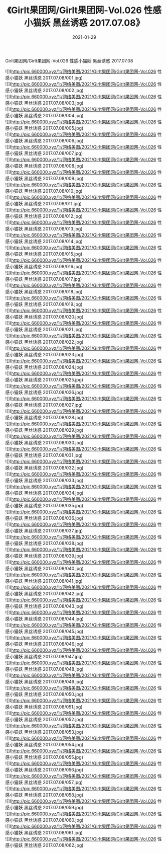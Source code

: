 ﻿---
layout: post
title:  《Girlt果团网/Girlt果团网-Vol.026 性感小猫妖 黑丝诱惑 2017.07.08》
date:   2021-01-29
img: http://pic.660000.xyz/1:/网络美图/2021/Girlt果团网/Girlt果团网-Vol.026 性感小猫妖 黑丝诱惑 2017.07.08/000.jpg
categories: [美女, 清纯, 唯美]
---

Girlt果团网/Girlt果团网-Vol.026 性感小猫妖 黑丝诱惑 2017.07.08

 ![](http://pic.660000.xyz/1:/网络美图/2021/Girlt果团网/Girlt果团网-Vol.026 性感小猫妖 黑丝诱惑 2017.07.08/001.jpg) <br>![](http://pic.660000.xyz/1:/网络美图/2021/Girlt果团网/Girlt果团网-Vol.026 性感小猫妖 黑丝诱惑 2017.07.08/002.jpg) <br>![](http://pic.660000.xyz/1:/网络美图/2021/Girlt果团网/Girlt果团网-Vol.026 性感小猫妖 黑丝诱惑 2017.07.08/003.jpg) <br>![](http://pic.660000.xyz/1:/网络美图/2021/Girlt果团网/Girlt果团网-Vol.026 性感小猫妖 黑丝诱惑 2017.07.08/004.jpg) <br>![](http://pic.660000.xyz/1:/网络美图/2021/Girlt果团网/Girlt果团网-Vol.026 性感小猫妖 黑丝诱惑 2017.07.08/005.jpg) <br>![](http://pic.660000.xyz/1:/网络美图/2021/Girlt果团网/Girlt果团网-Vol.026 性感小猫妖 黑丝诱惑 2017.07.08/006.jpg) <br>![](http://pic.660000.xyz/1:/网络美图/2021/Girlt果团网/Girlt果团网-Vol.026 性感小猫妖 黑丝诱惑 2017.07.08/007.jpg) <br>![](http://pic.660000.xyz/1:/网络美图/2021/Girlt果团网/Girlt果团网-Vol.026 性感小猫妖 黑丝诱惑 2017.07.08/008.jpg) <br>![](http://pic.660000.xyz/1:/网络美图/2021/Girlt果团网/Girlt果团网-Vol.026 性感小猫妖 黑丝诱惑 2017.07.08/009.jpg) <br>![](http://pic.660000.xyz/1:/网络美图/2021/Girlt果团网/Girlt果团网-Vol.026 性感小猫妖 黑丝诱惑 2017.07.08/010.jpg) <br>![](http://pic.660000.xyz/1:/网络美图/2021/Girlt果团网/Girlt果团网-Vol.026 性感小猫妖 黑丝诱惑 2017.07.08/011.jpg) <br>![](http://pic.660000.xyz/1:/网络美图/2021/Girlt果团网/Girlt果团网-Vol.026 性感小猫妖 黑丝诱惑 2017.07.08/012.jpg) <br>![](http://pic.660000.xyz/1:/网络美图/2021/Girlt果团网/Girlt果团网-Vol.026 性感小猫妖 黑丝诱惑 2017.07.08/013.jpg) <br>![](http://pic.660000.xyz/1:/网络美图/2021/Girlt果团网/Girlt果团网-Vol.026 性感小猫妖 黑丝诱惑 2017.07.08/014.jpg) <br>![](http://pic.660000.xyz/1:/网络美图/2021/Girlt果团网/Girlt果团网-Vol.026 性感小猫妖 黑丝诱惑 2017.07.08/015.jpg) <br>![](http://pic.660000.xyz/1:/网络美图/2021/Girlt果团网/Girlt果团网-Vol.026 性感小猫妖 黑丝诱惑 2017.07.08/016.jpg) <br>![](http://pic.660000.xyz/1:/网络美图/2021/Girlt果团网/Girlt果团网-Vol.026 性感小猫妖 黑丝诱惑 2017.07.08/017.jpg) <br>![](http://pic.660000.xyz/1:/网络美图/2021/Girlt果团网/Girlt果团网-Vol.026 性感小猫妖 黑丝诱惑 2017.07.08/018.jpg) <br>![](http://pic.660000.xyz/1:/网络美图/2021/Girlt果团网/Girlt果团网-Vol.026 性感小猫妖 黑丝诱惑 2017.07.08/019.jpg) <br>![](http://pic.660000.xyz/1:/网络美图/2021/Girlt果团网/Girlt果团网-Vol.026 性感小猫妖 黑丝诱惑 2017.07.08/020.jpg) <br>![](http://pic.660000.xyz/1:/网络美图/2021/Girlt果团网/Girlt果团网-Vol.026 性感小猫妖 黑丝诱惑 2017.07.08/021.jpg) <br>![](http://pic.660000.xyz/1:/网络美图/2021/Girlt果团网/Girlt果团网-Vol.026 性感小猫妖 黑丝诱惑 2017.07.08/022.jpg) <br>![](http://pic.660000.xyz/1:/网络美图/2021/Girlt果团网/Girlt果团网-Vol.026 性感小猫妖 黑丝诱惑 2017.07.08/023.jpg) <br>![](http://pic.660000.xyz/1:/网络美图/2021/Girlt果团网/Girlt果团网-Vol.026 性感小猫妖 黑丝诱惑 2017.07.08/024.jpg) <br>![](http://pic.660000.xyz/1:/网络美图/2021/Girlt果团网/Girlt果团网-Vol.026 性感小猫妖 黑丝诱惑 2017.07.08/025.jpg) <br>![](http://pic.660000.xyz/1:/网络美图/2021/Girlt果团网/Girlt果团网-Vol.026 性感小猫妖 黑丝诱惑 2017.07.08/026.jpg) <br>![](http://pic.660000.xyz/1:/网络美图/2021/Girlt果团网/Girlt果团网-Vol.026 性感小猫妖 黑丝诱惑 2017.07.08/027.jpg) <br>![](http://pic.660000.xyz/1:/网络美图/2021/Girlt果团网/Girlt果团网-Vol.026 性感小猫妖 黑丝诱惑 2017.07.08/028.jpg) <br>![](http://pic.660000.xyz/1:/网络美图/2021/Girlt果团网/Girlt果团网-Vol.026 性感小猫妖 黑丝诱惑 2017.07.08/029.jpg) <br>![](http://pic.660000.xyz/1:/网络美图/2021/Girlt果团网/Girlt果团网-Vol.026 性感小猫妖 黑丝诱惑 2017.07.08/030.jpg) <br>![](http://pic.660000.xyz/1:/网络美图/2021/Girlt果团网/Girlt果团网-Vol.026 性感小猫妖 黑丝诱惑 2017.07.08/031.jpg) <br>![](http://pic.660000.xyz/1:/网络美图/2021/Girlt果团网/Girlt果团网-Vol.026 性感小猫妖 黑丝诱惑 2017.07.08/032.jpg) <br>![](http://pic.660000.xyz/1:/网络美图/2021/Girlt果团网/Girlt果团网-Vol.026 性感小猫妖 黑丝诱惑 2017.07.08/033.jpg) <br>![](http://pic.660000.xyz/1:/网络美图/2021/Girlt果团网/Girlt果团网-Vol.026 性感小猫妖 黑丝诱惑 2017.07.08/034.jpg) <br>![](http://pic.660000.xyz/1:/网络美图/2021/Girlt果团网/Girlt果团网-Vol.026 性感小猫妖 黑丝诱惑 2017.07.08/035.jpg) <br>![](http://pic.660000.xyz/1:/网络美图/2021/Girlt果团网/Girlt果团网-Vol.026 性感小猫妖 黑丝诱惑 2017.07.08/036.jpg) <br>![](http://pic.660000.xyz/1:/网络美图/2021/Girlt果团网/Girlt果团网-Vol.026 性感小猫妖 黑丝诱惑 2017.07.08/037.jpg) <br>![](http://pic.660000.xyz/1:/网络美图/2021/Girlt果团网/Girlt果团网-Vol.026 性感小猫妖 黑丝诱惑 2017.07.08/038.jpg) <br>![](http://pic.660000.xyz/1:/网络美图/2021/Girlt果团网/Girlt果团网-Vol.026 性感小猫妖 黑丝诱惑 2017.07.08/039.jpg) <br>![](http://pic.660000.xyz/1:/网络美图/2021/Girlt果团网/Girlt果团网-Vol.026 性感小猫妖 黑丝诱惑 2017.07.08/040.jpg) <br>![](http://pic.660000.xyz/1:/网络美图/2021/Girlt果团网/Girlt果团网-Vol.026 性感小猫妖 黑丝诱惑 2017.07.08/041.jpg) <br>![](http://pic.660000.xyz/1:/网络美图/2021/Girlt果团网/Girlt果团网-Vol.026 性感小猫妖 黑丝诱惑 2017.07.08/042.jpg) <br>![](http://pic.660000.xyz/1:/网络美图/2021/Girlt果团网/Girlt果团网-Vol.026 性感小猫妖 黑丝诱惑 2017.07.08/043.jpg) <br>![](http://pic.660000.xyz/1:/网络美图/2021/Girlt果团网/Girlt果团网-Vol.026 性感小猫妖 黑丝诱惑 2017.07.08/044.jpg) <br>![](http://pic.660000.xyz/1:/网络美图/2021/Girlt果团网/Girlt果团网-Vol.026 性感小猫妖 黑丝诱惑 2017.07.08/045.jpg) <br>![](http://pic.660000.xyz/1:/网络美图/2021/Girlt果团网/Girlt果团网-Vol.026 性感小猫妖 黑丝诱惑 2017.07.08/046.jpg) <br>![](http://pic.660000.xyz/1:/网络美图/2021/Girlt果团网/Girlt果团网-Vol.026 性感小猫妖 黑丝诱惑 2017.07.08/047.jpg) <br>![](http://pic.660000.xyz/1:/网络美图/2021/Girlt果团网/Girlt果团网-Vol.026 性感小猫妖 黑丝诱惑 2017.07.08/048.jpg) <br>![](http://pic.660000.xyz/1:/网络美图/2021/Girlt果团网/Girlt果团网-Vol.026 性感小猫妖 黑丝诱惑 2017.07.08/049.jpg) <br>![](http://pic.660000.xyz/1:/网络美图/2021/Girlt果团网/Girlt果团网-Vol.026 性感小猫妖 黑丝诱惑 2017.07.08/050.jpg) <br>![](http://pic.660000.xyz/1:/网络美图/2021/Girlt果团网/Girlt果团网-Vol.026 性感小猫妖 黑丝诱惑 2017.07.08/051.jpg) <br>![](http://pic.660000.xyz/1:/网络美图/2021/Girlt果团网/Girlt果团网-Vol.026 性感小猫妖 黑丝诱惑 2017.07.08/052.jpg) <br>![](http://pic.660000.xyz/1:/网络美图/2021/Girlt果团网/Girlt果团网-Vol.026 性感小猫妖 黑丝诱惑 2017.07.08/053.jpg) <br>![](http://pic.660000.xyz/1:/网络美图/2021/Girlt果团网/Girlt果团网-Vol.026 性感小猫妖 黑丝诱惑 2017.07.08/054.jpg) <br>![](http://pic.660000.xyz/1:/网络美图/2021/Girlt果团网/Girlt果团网-Vol.026 性感小猫妖 黑丝诱惑 2017.07.08/055.jpg) <br>![](http://pic.660000.xyz/1:/网络美图/2021/Girlt果团网/Girlt果团网-Vol.026 性感小猫妖 黑丝诱惑 2017.07.08/056.jpg) <br>![](http://pic.660000.xyz/1:/网络美图/2021/Girlt果团网/Girlt果团网-Vol.026 性感小猫妖 黑丝诱惑 2017.07.08/057.jpg) <br>![](http://pic.660000.xyz/1:/网络美图/2021/Girlt果团网/Girlt果团网-Vol.026 性感小猫妖 黑丝诱惑 2017.07.08/058.jpg) <br>![](http://pic.660000.xyz/1:/网络美图/2021/Girlt果团网/Girlt果团网-Vol.026 性感小猫妖 黑丝诱惑 2017.07.08/059.jpg) <br>![](http://pic.660000.xyz/1:/网络美图/2021/Girlt果团网/Girlt果团网-Vol.026 性感小猫妖 黑丝诱惑 2017.07.08/060.jpg) <br>![](http://pic.660000.xyz/1:/网络美图/2021/Girlt果团网/Girlt果团网-Vol.026 性感小猫妖 黑丝诱惑 2017.07.08/061.jpg) <br>![](http://pic.660000.xyz/1:/网络美图/2021/Girlt果团网/Girlt果团网-Vol.026 性感小猫妖 黑丝诱惑 2017.07.08/062.jpg) <br>